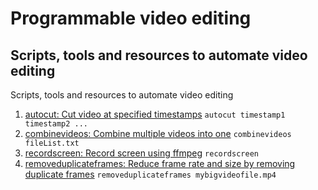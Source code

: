 # Programmable video editing
## Scripts, tools and resources to automate video editing

Scripts, tools and resources to automate video editing


1. [autocut: Cut video at specified timestamps](/autocut.sh)  `autocut timestamp1 timestamp2 ...`
2. [combinevideos: Combine multiple videos into one](/combinevideos.sh) `combinevideos fileList.txt`
3. [recordscreen: Record screen using ffmpeg](/recordscreen.sh) `recordscreen`
4. [removeduplicateframes: Reduce frame rate and size by removing duplicate frames](/removeduplicateframes.sh) `removeduplicateframes mybigvideofile.mp4`
